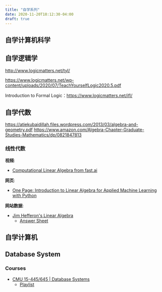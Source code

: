 ```yaml
---
title: "自学系列"
date: 2020-11-20T18:12:30-04:00
draft: true
---
```


## 自学计算机科学

## 自学逻辑学

http://www.logicmatters.net/tyl/

https://www.logicmatters.net/wp-content/uploads/2020/07/TeachYourselfLogic2020.5.pdf

Introduction to Formal Logic：https://www.logicmatters.net/ifl/


## 自学代数

https://atiekubaidillah.files.wordpress.com/2013/03/algebra-and-geometry.pdf
https://www.amazon.com/Algebra-Chapter-Graduate-Studies-Mathematics/dp/0821847813

### 线性代数

**视频**:
* [Computational Linear Algebra from fast.ai](https://www.youtube.com/playlist?list=PLtmWHNX-gukIc92m1K0P6bIOnZb-mg0hY)

**网页**:
* [One Page: Introduction to Linear Algebra for Applied Machine Learning with Python](https://pabloinsente.github.io/intro-linear-algebra?utm_source=hackernewsletter&utm_medium=email&utm_term=data)

**网站数据**:

* [Jim Hefferon's Linear Algebra](https://hefferon.net/linearalgebra/)
  * [Answer Sheet](http://joshua.smcvt.edu/linearalgebra/jhanswer.pdf)


## 自学计算机

## Database System

### Courses

- [CMU 15-445/645 | Database Systems](https://15445.courses.cs.cmu.edu/fall2020/)
  - [Playlist](https://www.youtube.com/playlist?list=PLSE8ODhjZXjbohkNBWQs_otTrBTrjyohi)


